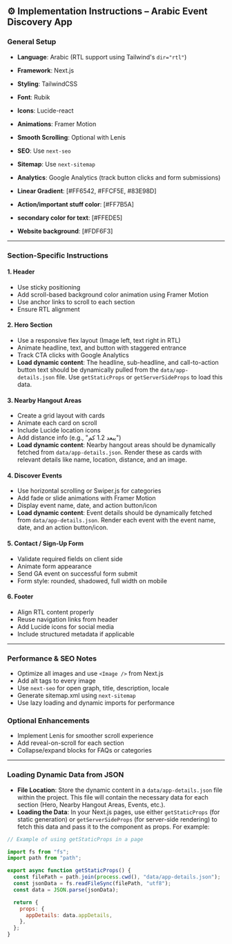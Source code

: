 ## ⚙️ Implementation Instructions – Arabic Event Discovery App

### General Setup

- **Language**: Arabic (RTL support using Tailwind's `dir="rtl"`)
- **Framework**: Next.js
- **Styling**: TailwindCSS
- **Font**: Rubik
- **Icons**: Lucide-react
- **Animations**: Framer Motion
- **Smooth Scrolling**: Optional with Lenis
- **SEO**: Use `next-seo`
- **Sitemap**: Use `next-sitemap`
- **Analytics**: Google Analytics (track button clicks and form submissions)

- **Linear Gradient**: [#FF6542, #FFCF5E, #83E98D]
- **Action/important stuff color**: [#FF7B5A]
- **secondary color for text**: [#FFEDE5]
- **Website background**: [#FDF6F3]

---

### Section-Specific Instructions

#### 1. Header

- Use sticky positioning
- Add scroll-based background color animation using Framer Motion
- Use anchor links to scroll to each section
- Ensure RTL alignment

#### 2. Hero Section

- Use a responsive flex layout (Image left, text right in RTL)
- Animate headline, text, and button with staggered entrance
- Track CTA clicks with Google Analytics
- **Load dynamic content**: The headline, sub-headline, and call-to-action button text should be dynamically pulled from the `data/app-details.json` file. Use `getStaticProps` or `getServerSideProps` to load this data.

#### 3. Nearby Hangout Areas

- Create a grid layout with cards
- Animate each card on scroll
- Include Lucide location icons
- Add distance info (e.g., "يبعد 1.2 كم")
- **Load dynamic content**: Nearby hangout areas should be dynamically fetched from `data/app-details.json`. Render these as cards with relevant details like name, location, distance, and an image.

#### 4. Discover Events

- Use horizontal scrolling or Swiper.js for categories
- Add fade or slide animations with Framer Motion
- Display event name, date, and action button/icon
- **Load dynamic content**: Event details should be dynamically fetched from `data/app-details.json`. Render each event with the event name, date, and an action button/icon.

#### 5. Contact / Sign-Up Form

- Validate required fields on client side
- Animate form appearance
- Send GA event on successful form submit
- Form style: rounded, shadowed, full width on mobile

#### 6. Footer

- Align RTL content properly
- Reuse navigation links from header
- Add Lucide icons for social media
- Include structured metadata if applicable

---

### Performance & SEO Notes

- Optimize all images and use `<Image />` from Next.js
- Add alt tags to every image
- Use `next-seo` for open graph, title, description, locale
- Generate sitemap.xml using `next-sitemap`
- Use lazy loading and dynamic imports for performance

### Optional Enhancements

- Implement Lenis for smoother scroll experience
- Add reveal-on-scroll for each section
- Collapse/expand blocks for FAQs or categories

---

### **Loading Dynamic Data from JSON**

- **File Location**: Store the dynamic content in a `data/app-details.json` file within the project. This file will contain the necessary data for each section (Hero, Nearby Hangout Areas, Events, etc.).
- **Loading the Data**: In your Next.js pages, use either `getStaticProps` (for static generation) or `getServerSideProps` (for server-side rendering) to fetch this data and pass it to the component as props. For example:

```js
// Example of using getStaticProps in a page

import fs from "fs";
import path from "path";

export async function getStaticProps() {
  const filePath = path.join(process.cwd(), "data/app-details.json");
  const jsonData = fs.readFileSync(filePath, "utf8");
  const data = JSON.parse(jsonData);

  return {
    props: {
      appDetails: data.appDetails,
    },
  };
}
```
